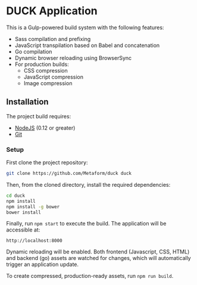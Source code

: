 # DUCK Application

This is a Gulp-powered build system with the following features:

- Sass compilation and prefixing
- JavaScript transpilation based on Babel and concatenation
- Go compilation
- Dynamic browser reloading using BrowserSync
- For production builds:
  - CSS compression
  - JavaScript compression
  - Image compression

## Installation

The project build requires:

- [NodeJS](https://nodejs.org/en/) (0.12 or greater)
- [Git](https://git-scm.com/)

### Setup

First clone the project repository:

```bash
git clone https://github.com/Metaform/duck duck
```

Then, from the cloned directory, install the required dependencies:

```bash
cd duck
npm install
npm install -g bower
bower install
```

Finally, run `npm start` to execute the build. The application will be accessible at:

```
http://localhost:8000
```
Dynamic reloading will be enabled. Both frontend (Javascript, CSS, HTML) and backend (go) assets are watched for changes, which will automatically trigger an
application update.  

To create compressed, production-ready assets, run `npm run build`.

